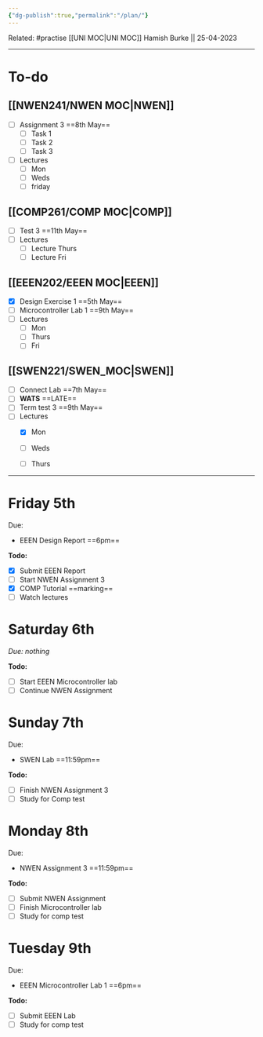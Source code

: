 ```yaml
---
{"dg-publish":true,"permalink":"/plan/"}
---
```


Related: #practise 
[[UNI MOC\|UNI MOC]]
Hamish Burke || 25-04-2023
***

# To-do

## [[NWEN241/NWEN MOC\|NWEN]]

- [ ] Assignment 3 ==8th May==
	- [ ] Task 1
	- [ ] Task 2
	- [ ] Task 3
- [ ] Lectures
	- [ ] Mon
	- [ ] Weds
	- [ ] friday

## [[COMP261/COMP MOC\|COMP]]

- [ ] Test 3 ==11th May==
- [ ] Lectures
	- [ ] Lecture Thurs
	- [ ] Lecture Fri

## [[EEEN202/EEEN MOC\|EEEN]]

- [x] Design Exercise 1 ==5th May==
- [ ] Microcontroller Lab 1 ==9th May==
- [ ] Lectures
	- [ ] Mon
	- [ ] Thurs
	- [ ] Fri

## [[SWEN221/SWEN_MOC\|SWEN]]

- [ ] Connect Lab ==7th May==
- [ ] **WATS** ==LATE==
- [ ] Term test 3 ==9th May==
- [ ] Lectures
	- [x] Mon
	- [ ] Weds
	- [ ] Thurs



***

# Friday 5th

Due: 
- EEEN Design Report ==6pm==

**Todo:**
- [x] Submit EEEN Report
- [ ] Start NWEN Assignment 3
- [x] COMP Tutorial ==marking==
- [ ] Watch lectures

# Saturday 6th

*Due: nothing*

**Todo:**
- [ ] Start EEEN Microcontroller lab
- [ ] Continue NWEN Assignment

# Sunday 7th

Due:
- SWEN Lab ==11:59pm==

**Todo:**
- [ ] Finish NWEN Assignment 3
- [ ] Study for Comp test

# Monday 8th

Due: 
- NWEN Assignment 3 ==11:59pm==

**Todo:**
- [ ] Submit NWEN Assignment
- [ ] Finish Microcontroller lab
- [ ] Study for comp test

# Tuesday 9th

Due: 
- EEEN Microcontroller Lab 1 ==6pm==

**Todo:**
- [ ] Submit EEEN Lab
- [ ] Study for comp test
